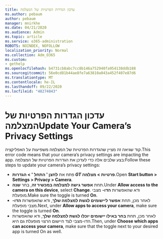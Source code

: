```yaml
---
title: עדכון הגדרות הפרטיות של המצלמה
ms.author: pebaum
author: pebaum
manager: mnirkhe
ms.date: 04/21/2020
ms.audience: Admin
ms.topic: article
ms.service: o365-administration
ROBOTS: NOINDEX, NOFOLLOW
localization_priority: Normal
ms.collection: Adm_O365
ms.custom:
- gethelp
ms.openlocfilehash: b4731cb8abc7cc8b146a752940fa954138ddb188
ms.sourcegitcommit: 56e0cd81b44ae8fe7a63810a043a452f407e87d6
ms.translationtype: MT
ms.contentlocale: he-IL
ms.lasthandoff: 09/22/2020
ms.locfileid: "48274843"
---
```

# <a name="update-your-cameras-privacy-settings"></a><span data-ttu-id="ddca9-102">עדכון הגדרות הפרטיות של המצלמה</span><span class="sxs-lookup"><span data-stu-id="ddca9-102">Update Your Camera’s Privacy Settings</span></span>

<span data-ttu-id="ddca9-103">קוד שגיאה זה מציין שהגדרות הפרטיות של המצלמה משפיעות על האפליקציה.</span><span class="sxs-lookup"><span data-stu-id="ddca9-103">This error code means that your camera’s privacy settings are impacting the app.</span></span> <span data-ttu-id="ddca9-104">בצע שלבים אלה כדי לעדכן את הגדרות הפרטיות של המצלמה:</span><span class="sxs-lookup"><span data-stu-id="ddca9-104">Follow these steps to update your camera’s privacy settings:</span></span>

- <span data-ttu-id="ddca9-105">פתח את **לחצן ' התחל ' > הגדרות _GT_ פרטיות > מצלמה**.</span><span class="sxs-lookup"><span data-stu-id="ddca9-105">Open **Start button > Settings > Privacy > Camera**.</span></span>
- <span data-ttu-id="ddca9-106">תחת **אפשר גישה למצלמה במכשיר זה**, בחר **שנה**.</span><span class="sxs-lookup"><span data-stu-id="ddca9-106">Under **Allow access to the camera on this device**, select **Change**.</span></span> <span data-ttu-id="ddca9-107">ודא שהאפשרות **הדו-** מצבי מופעלת.</span><span class="sxs-lookup"><span data-stu-id="ddca9-107">Make sure the toggle is turned **On**.</span></span>
- <span data-ttu-id="ddca9-108">לאחר מכן, תחת **אפשר ליישומים לגשת למצלמה שלך**, ודא שהאפשרות **הדו-** מצבי מופעלת.</span><span class="sxs-lookup"><span data-stu-id="ddca9-108">Next, under **Allow apps to access your camera**, make sure the toggle is turned **On**.</span></span>
- <span data-ttu-id="ddca9-109">לאחר מכן, תחת **בחר באילו יישומים יוכלו לגשת למצלמה שלך**, ודא שהאפשרות הדו-מצבי לצד היישום הרצוי מופעלת גם היא.</span><span class="sxs-lookup"><span data-stu-id="ddca9-109">Then, under **Choose which apps can access your camera**, make sure that the toggle next to your desired app is turned On as well.</span></span>
